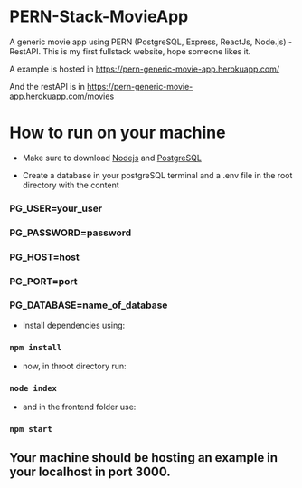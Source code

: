 # PERN-Stack-MovieApp
A generic movie app using PERN (PostgreSQL, Express, ReactJs, Node.js) - RestAPI. This is my first fullstack website, hope someone likes it.

A example is hosted in https://pern-generic-movie-app.herokuapp.com/

And the restAPI is in https://pern-generic-movie-app.herokuapp.com/movies

# How to run on your machine

- Make sure to download <a href="https://nodejs.org/en/" target="_blank">Nodejs</a> and <a href="https://www.postgresql.org/" target="_blank">PostgreSQL</a>

- Create a database in your postgreSQL terminal and
a .env file in the root directory with the content


### PG_USER=your_user
### PG_PASSWORD=password
### PG_HOST=host
### PG_PORT=port
### PG_DATABASE=name_of_database


- Install dependencies using:

### `npm install`

- now, in throot directory run:

### `node index`

- and in the frontend folder use:

### `npm start`

## Your machine should be hosting an example in your localhost in port 3000.
